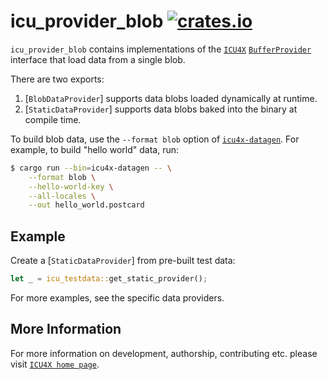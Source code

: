 # icu_provider_blob [![crates.io](https://img.shields.io/crates/v/icu_provider_blob)](https://crates.io/crates/icu_provider_blob)

`icu_provider_blob` contains implementations of the [`ICU4X`] [`BufferProvider`] interface
that load data from a single blob.

There are two exports:

1. [`BlobDataProvider`] supports data blobs loaded dynamically at runtime.
2. [`StaticDataProvider`] supports data blobs baked into the binary at compile time.

To build blob data, use the `--format blob` option of [`icu4x-datagen`]. For example, to build
"hello world" data, run:

```bash
$ cargo run --bin=icu4x-datagen -- \
    --format blob \
    --hello-world-key \
    --all-locales \
    --out hello_world.postcard
```

## Example

Create a [`StaticDataProvider`] from pre-built test data:

```rust
let _ = icu_testdata::get_static_provider();
```

For more examples, see the specific data providers.

[`ICU4X`]: ../icu/index.html
[`BufferProvider`]: icu_provider::BufferProvider
[`icu4x-datagen`]: https://github.com/unicode-org/icu4x/tree/main/provider/datagen#readme

## More Information

For more information on development, authorship, contributing etc. please visit [`ICU4X home page`](https://github.com/unicode-org/icu4x).
